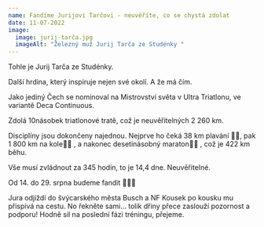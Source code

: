 ```yaml
---
name: Fandíme Jurijovi Tarčovi - neuvěříte, co se chystá zdolat
date: 11-07-2022
image:
  image: jurij-tarča.jpg
  imageAlt: "Železný muž Jurij Tarča ze Studénky "
---
```

Tohle je Jurij Tarča ze Studénky.

Další hrdina, který inspiruje nejen své okolí. A že má čím.

Jako jediný Čech se nominoval na Mistrovství světa v Ultra Triatlonu, ve variantě Deca Continuous.

Zdolá 10násobek triatlonové tratě, což je neuvěřitelných 2 260 km.

Disciplíny jsou dokončeny najednou. Nejprve ho čeká 38 km plavání 🏊‍♂️, pak 1 800 km na kole🚴‍♂️ , a nakonec desetinásobný maraton🏃‍♂️ , což je 422 km běhu.

Vše musí zvládnout za 345 hodin, to je 14,4 dne. Neuvěřitelné.

Od 14. do 29. srpna budeme fandit 🙌🙌🙌

Jura odjíždí do švýcarského města Busch a NF Kousek po kousku mu přispívá na cestu. No řekněte sami… tolik dřiny přece zaslouží pozornost a podporu! Hodně sil na poslední fázi tréningu, přejeme.